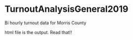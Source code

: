 # TurnoutAnalysisGeneral2019
Bi hourly turnout data for Morris County


html file is the output. Read that!!
